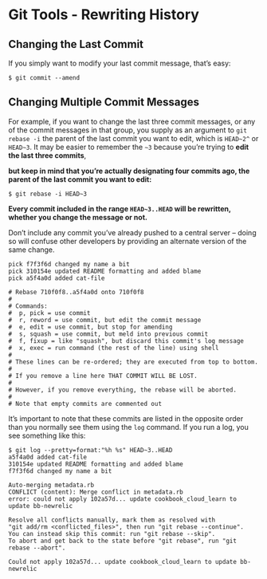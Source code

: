 # Git Tools - Rewriting History

## Changing the Last Commit

If you simply want to modify your last commit message, that’s easy:

```
$ git commit --amend
```

## Changing Multiple Commit Messages

For example, if you want to change the last three commit messages, or any of the commit messages in that group, you supply as an argument to `git rebase -i` the parent of the last commit you want to edit, which is `HEAD~2^` or `HEAD~3`. It may be easier to remember the `~3` because you’re trying to **edit the last three commits**, 

**but keep in mind that you’re actually designating four commits ago, the parent of the last commit you want to edit:**

```
$ git rebase -i HEAD~3
```
**Every commit included in the range `HEAD~3..HEAD` will be rewritten, whether you change the message or not.**

Don’t include any commit you’ve already pushed to a central server – doing so will confuse other developers by providing an alternate version of the same change.

```
pick f7f3f6d changed my name a bit
pick 310154e updated README formatting and added blame
pick a5f4a0d added cat-file

# Rebase 710f0f8..a5f4a0d onto 710f0f8
#
# Commands:
#  p, pick = use commit
#  r, reword = use commit, but edit the commit message
#  e, edit = use commit, but stop for amending
#  s, squash = use commit, but meld into previous commit
#  f, fixup = like "squash", but discard this commit's log message
#  x, exec = run command (the rest of the line) using shell
#
# These lines can be re-ordered; they are executed from top to bottom.
#
# If you remove a line here THAT COMMIT WILL BE LOST.
#
# However, if you remove everything, the rebase will be aborted.
#
# Note that empty commits are commented out
```
It’s important to note that these commits are listed in the opposite order than you normally see them using the `log` command. If you run a log, you see something like this:

```
$ git log --pretty=format:"%h %s" HEAD~3..HEAD
a5f4a0d added cat-file
310154e updated README formatting and added blame
f7f3f6d changed my name a bit
```

```
Auto-merging metadata.rb
CONFLICT (content): Merge conflict in metadata.rb
error: could not apply 102a57d... update cookbook_cloud_learn to update bb-newrelic

Resolve all conflicts manually, mark them as resolved with
"git add/rm <conflicted_files>", then run "git rebase --continue".
You can instead skip this commit: run "git rebase --skip".
To abort and get back to the state before "git rebase", run "git rebase --abort".

Could not apply 102a57d... update cookbook_cloud_learn to update bb-newrelic
```



